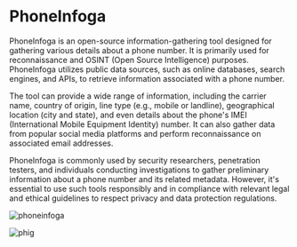 # PhoneInfoga

PhoneInfoga is an open-source information-gathering tool designed for gathering various details about a phone number. It is primarily used for reconnaissance and OSINT (Open Source Intelligence) purposes. PhoneInfoga utilizes public data sources, such as online databases, search engines, and APIs, to retrieve information associated with a phone number.

The tool can provide a wide range of information, including the carrier name, country of origin, line type (e.g., mobile or landline), geographical location (city and state), and even details about the phone's IMEI (International Mobile Equipment Identity) number. It can also gather data from popular social media platforms and perform reconnaissance on associated email addresses.

PhoneInfoga is commonly used by security researchers, penetration testers, and individuals conducting investigations to gather preliminary information about a phone number and its related metadata. However, it's essential to use such tools responsibly and in compliance with relevant legal and ethical guidelines to respect privacy and data protection regulations.

![phoneinfoga](https://user-images.githubusercontent.com/97816146/236705634-1a8db28d-c660-449a-8d39-7f98976ae7f9.png)

![phig](https://user-images.githubusercontent.com/97816146/236705703-06f5a851-e81f-4b00-a25a-b3375f511dea.png)
